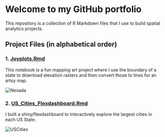 # Welcome to my GitHub portfolio
This repository is a collection of R Markdown files that I use to build spatial analytics projects.

## Project Files (in alphabetical order)

### 1. [Joyplots.Rmd](https://github.com/KingaHill/Git_Portfolio/blob/main/Joyplots.Rmd)
This notebook is a fun mapping art project where I use the boundary of a state to download elevation rasters and then convert those to lines for an artsy map.

![Nevada](https://github.com/KingaHill/Git_Portfolio/blob/main/Images/Nevada_joyplot.png)

### 2. [US_Cities_Flexdashboard.Rmd](https://github.com/KingaHill/Git_Portfolio/blob/main/US_Cities_Flexdashboard.Rmd)
I built a shiny/flexdashboard to interactively explore the largest cities in each US State. 

![USCities](https://github.com/KingaHill/Git_Portfolio/blob/main/Images/US_Cities_Flexdashboard.png)
